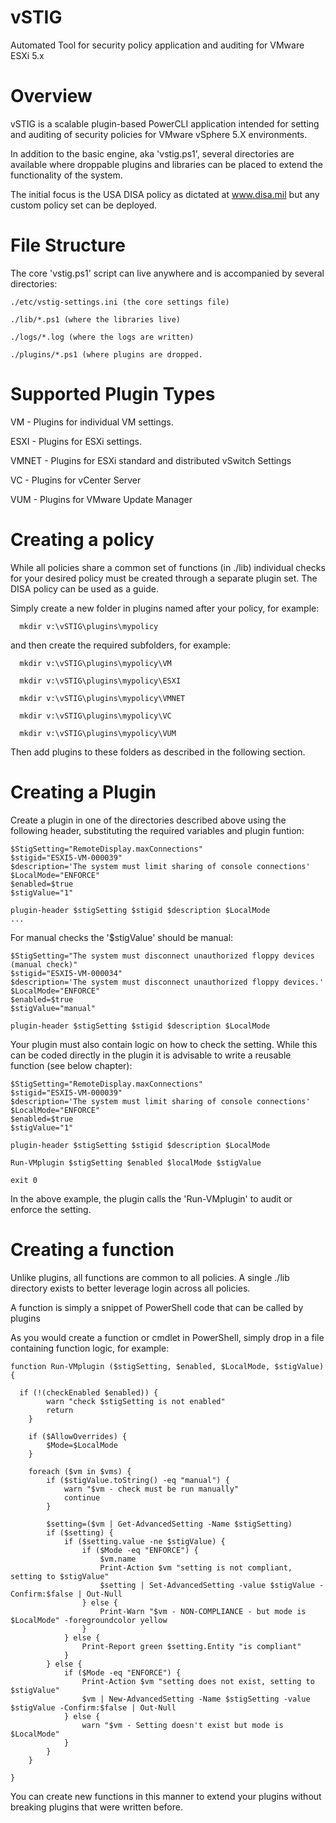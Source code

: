 vSTIG
=====

Automated Tool for security policy application and auditing for VMware ESXi 5.x

Overview
=====

vSTIG is a scalable plugin-based PowerCLI application intended for setting and auditing of security policies for
VMware vSphere 5.X environments.

In addition to the basic engine, aka 'vstig.ps1', several directories are available where droppable plugins and
libraries can be placed to extend the functionality of the system.

The initial focus is the USA DISA policy as dictated at www.disa.mil but any custom policy set can be deployed.

File Structure
======

The core 'vstig.ps1' script can live anywhere and is accompanied by several directories:

```
./etc/vstig-settings.ini (the core settings file)

./lib/*.ps1 (where the libraries live)

./logs/*.log (where the logs are written)

./plugins/*.ps1 (where plugins are dropped.
```

Supported Plugin Types
=====

VM - Plugins for individual VM settings.

ESXI - Plugins for ESXi settings.

VMNET - Plugins for ESXi standard and distributed vSwitch Settings

VC - Plugins for vCenter Server

VUM - Plugins for VMware Update Manager


Creating a policy
=====

While all policies share a common set of functions (in ./lib) individual checks for your desired policy must be created
through a separate plugin set.  The DISA policy can be used as a guide.

Simply create a new folder in plugins named after your policy, for example:

```  mkdir v:\vSTIG\plugins\mypolicy```

and then create the required subfolders, for example:
```
  mkdir v:\vSTIG\plugins\mypolicy\VM
  
  mkdir v:\vSTIG\plugins\mypolicy\ESXI
  
  mkdir v:\vSTIG\plugins\mypolicy\VMNET
  
  mkdir v:\vSTIG\plugins\mypolicy\VC
  
  mkdir v:\vSTIG\plugins\mypolicy\VUM
```  
  
Then add plugins to these folders as described in the following section.


Creating a Plugin
======

Create a plugin in one of the directories described above using the following header, substituting the
required variables and plugin funtion:

```
$StigSetting="RemoteDisplay.maxConnections"
$stigid="ESXI5-VM-000039"
$description='The system must limit sharing of console connections'
$LocalMode="ENFORCE"
$enabled=$true
$stigValue="1"

plugin-header $stigSetting $stigid $description $LocalMode
...
```

For manual checks the '$stigValue' should be manual:

```
$StigSetting="The system must disconnect unauthorized floppy devices (manual check)"
$stigid="ESXI5-VM-000034"
$description='The system must disconnect unauthorized floppy devices.'
$LocalMode="ENFORCE"
$enabled=$true
$stigValue="manual"

plugin-header $stigSetting $stigid $description $LocalMode
```

Your plugin must also contain logic on how to check the setting.  While this can be coded directly in the plugin it is
advisable to write a reusable function (see below chapter):

```
$StigSetting="RemoteDisplay.maxConnections"
$stigid="ESXI5-VM-000039"
$description='The system must limit sharing of console connections'
$LocalMode="ENFORCE"
$enabled=$true
$stigValue="1"

plugin-header $stigSetting $stigid $description $LocalMode

Run-VMplugin $stigSetting $enabled $localMode $stigValue

exit 0
```

In the above example, the plugin calls the 'Run-VMplugin' to audit or enforce the setting.


Creating a function
=====

Unlike plugins, all functions are common to all policies.  A single ./lib directory exists to better leverage login across all policies.

A function is simply a snippet of PowerShell code that can be called by plugins

As you would create a function or cmdlet in PowerShell, simply drop in a file containing function logic, for example:

```
function Run-VMplugin ($stigSetting, $enabled, $LocalMode, $stigValue){

  if (!(checkEnabled $enabled)) {
		warn "check $stigSetting is not enabled"
		return
	}

	if ($AllowOverrides) {
		$Mode=$LocalMode
	}

	foreach ($vm in $vms) {
		if ($stigValue.toString() -eq "manual") {
			warn "$vm - check must be run manually"
			continue
		}
		
		$setting=($vm | Get-AdvancedSetting -Name $stigSetting)
 		if ($setting) {
			if ($setting.value -ne $stigValue) {
				if ($Mode -eq "ENFORCE") {
					$vm.name
					Print-Action $vm "setting is not compliant, setting to $stigValue"
					$setting | Set-AdvancedSetting -value $stigValue -Confirm:$false | Out-Null
				} else {
					Print-Warn "$vm - NON-COMPLIANCE - but mode is $LocalMode" -foregroundcolor yellow
				}
			} else {
				Print-Report green $setting.Entity "is compliant"
			}
		} else {
			if ($Mode -eq "ENFORCE") {
				Print-Action $vm "setting does not exist, setting to $stigValue"
				$vm | New-AdvancedSetting -Name $stigSetting -value $stigValue -Confirm:$false | Out-Null
			} else {
				warn "$vm - Setting doesn't exist but mode is $LocalMode"
			}
		}
	}

}
```

You can create new functions in this manner to extend your plugins without breaking plugins that were written before.
